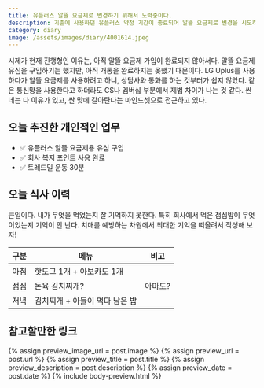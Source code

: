 ```yaml
---
title: 유플러스 알뜰 요금제로 변경하기 위해서 노력중이다. 
description: 기존에 사용하던 유플러스 약정 기간이 종료되어 알뜰 요금제로 변경을 시도하고 있습니다. 
category: diary
image: /assets/images/diary/4001614.jpeg
---
```


시제가 현재 진행형인 이유는, 아직 알뜰 요금제 가입이 완료되지 않아서다. 
알뜰 요금제 유심을 구입하기는 했지만, 아직 개통을 완료하지는 못했기 때문이다. 
LG Uplus를 사용하다가 알뜰 요금제를 사용하려고 하니, 상담사와 통화를 하는 것부터가 쉽지 않았다. 
같은 통신망을 사용한다고 하더라도 CS나 멤버십 부분에서 제법 차이가 나는 것 같다. 
싼데는 다 이유가 있고, 싼 맛에 갈아탄다는 마인드셋으로 접근하고 있다. 


오늘 추진한 개인적인 업무
---


- ✅ 유플러스 알뜰 요금제용 유심 구입
- ✅ 회사 복지 포인트 사용 완료
- ✅ 트레드밀 운동 30분


오늘 식사 이력
---

큰일이다. 내가 무엇을 먹었는지 잘 기억하지 못한다. 
특히 회사에서 먹은 점심밥이 무엇이었는지 기억이 안 난다. 
치매를 예방하는 차원에서 최대한 기억을 떠올려서 작성해 보자! 

|구분|메뉴|비고|
|---|---|---|
|아침|핫도그 1개 + 아보카도 1개|   |
|점심|돈육 김치찌개?|아마도?|
|저녁|김치찌개 + 아들이 먹다 남은 밥|   |


참고할만한 링크
---
{% assign preview_image_url = post.image %}
{% assign preview_url = post.url %}
{% assign preview_title = post.title %}
{% assign preview_description = post.description %}
{% assign preview_date = post.date %}
{% include body-preview.html %}

